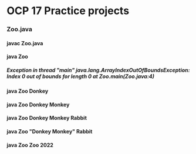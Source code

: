 # OCP 17 Practice projects

### Zoo.java

#### javac Zoo.java

#### java Zoo
##### Exception in thread "main" java.lang.ArrayIndexOutOfBoundsException: Index 0 out of bounds for length 0 at Zoo.main(Zoo.java:4)

#### java Zoo Donkey

#### java Zoo Donkey Monkey

#### java Zoo Donkey Monkey Rabbit

#### java Zoo "Donkey Monkey" Rabbit

#### java Zoo Zoo 2022
